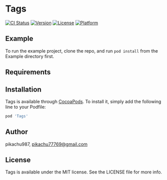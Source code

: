 # Tags

[![CI Status](http://img.shields.io/travis/pikachu987/Tags.svg?style=flat)](https://travis-ci.org/pikachu987/Tags)
[![Version](https://img.shields.io/cocoapods/v/Tags.svg?style=flat)](http://cocoapods.org/pods/Tags)
[![License](https://img.shields.io/cocoapods/l/Tags.svg?style=flat)](http://cocoapods.org/pods/Tags)
[![Platform](https://img.shields.io/cocoapods/p/Tags.svg?style=flat)](http://cocoapods.org/pods/Tags)

## Example

To run the example project, clone the repo, and run `pod install` from the Example directory first.

## Requirements

## Installation

Tags is available through [CocoaPods](http://cocoapods.org). To install
it, simply add the following line to your Podfile:

```ruby
pod 'Tags'
```

## Author

pikachu987, pikachu77769@gmail.com

## License

Tags is available under the MIT license. See the LICENSE file for more info.
